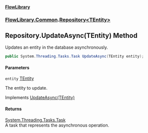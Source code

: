 #### [FlowLibrary](FlowLibrary.md 'FlowLibrary')
### [FlowLibrary.Common](FlowLibrary.Common.md 'FlowLibrary.Common').[Repository&lt;TEntity&gt;](Repository_TEntity_.md 'FlowLibrary.Common.Repository<TEntity>')

## Repository<TEntity>.UpdateAsync(TEntity) Method

Updates an entity in the database asynchronously.

```csharp
public System.Threading.Tasks.Task UpdateAsync(TEntity entity);
```
#### Parameters

<a name='FlowLibrary.Common.Repository_TEntity_.UpdateAsync(TEntity).entity'></a>

`entity` [TEntity](Repository_TEntity_.md#FlowLibrary.Common.Repository_TEntity_.TEntity 'FlowLibrary.Common.Repository<TEntity>.TEntity')

The entity to update.

Implements [UpdateAsync(TEntity)](IRepository_TEntity_.UpdateAsync.tBzX98JuAkUcirVaJDOA6w.md 'FlowLibrary.Contracts.IRepository<TEntity>.UpdateAsync(TEntity)')

#### Returns
[System.Threading.Tasks.Task](https://docs.microsoft.com/en-us/dotnet/api/System.Threading.Tasks.Task 'System.Threading.Tasks.Task')  
A task that represents the asynchronous operation.
